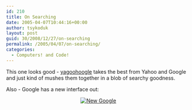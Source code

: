 ```yaml
---
id: 210
title: On Searching
date: 2005-04-07T10:44:16+00:00
author: tsykoduk
layout: post
guid: 30/2008/12/27/on-searching
permalink: /2005/04/07/on-searching/
categories:
  - Computers! and Code!
---
```

<p>This one looks good - <a href="http://yagoohoogle.com">yagoohoogle</a> takes the best from Yahoo and Google and just kind of mushes them together in a blob of searchy goodness.</p>


<p>Also - Google has a new interface out:</p>


<center><a href="http://photos4.flickr.com/8728285_446acbbccb_o.jpg"><img src="http://photos4.flickr.com/8728285_446acbbccb_t.jpg" alt="New Google" /></a></center><center>

</center>